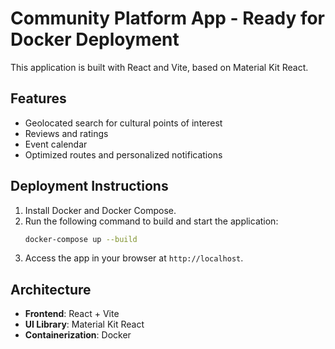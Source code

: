 
# Community Platform App - Ready for Docker Deployment

This application is built with React and Vite, based on Material Kit React.

## Features
- Geolocated search for cultural points of interest
- Reviews and ratings
- Event calendar
- Optimized routes and personalized notifications

## Deployment Instructions
1. Install Docker and Docker Compose.
2. Run the following command to build and start the application:
   ```bash
   docker-compose up --build
   ```
3. Access the app in your browser at `http://localhost`.

## Architecture
- **Frontend**: React + Vite
- **UI Library**: Material Kit React
- **Containerization**: Docker

